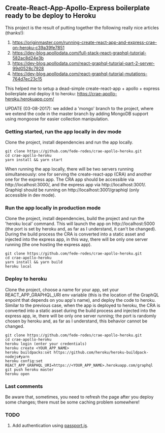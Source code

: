 ## Create-React-App-Apollo-Express boilerplate ready to be deploy to Heroku
This project is the result of putting together the following really nice articles (thanks!):

1. https://originmaster.com/running-create-react-app-and-express-crae-on-heroku-c39a39fe7851
2. https://dev-blog.apollodata.com/full-stack-react-graphql-tutorial-582ac8d24e3b
3. https://dev-blog.apollodata.com/react-graphql-tutorial-part-2-server-99d0528c7928
4. https://dev-blog.apollodata.com/react-graphql-tutorial-mutations-764d7ec23c15

This helped me to setup a dead-simple create-react-app + apollo + express boilerplate and deploy it to heroku: https://crae-apollo-heroku.herokuapp.com/

UPDATE (03-08-2017): we added a 'mongo' branch to the project, where we extend the code in the master branch by adding MongoDB support using mongoose for easier collection manipulation.

### Getting started, run the app locally in dev mode
Clone the project, install dependencies and run the app locally.
```
git clone https://github.com/fede-rodes/crae-apollo-heroku.git
cd crae-apollo-heroku
yarn install && yarn start
```
When running the app locally, there will be two servers running simultaneously: one for serving the create-react-app (CRA) and another one for the express app. The CRA app should be accessible via http://localhost:3000/, and the express app via http://localhost:3001/. Graphiql should be running on http://localhost:3001/graphiql (only accessible in dev mode).

### Run the app locally in production mode
Clone the project, install dependencies, build the project and run the 'heroku local' command. This will launch the app on http://localhost:5000 (the port is set by heroku and, as far as I understand, it can't be changed). During the build process the CRA is converted into a static asset and injected into the express app, in this way, there will be only one server running (the one hosting the express app).
```
git clone https://github.com/fede-rodes/crae-apollo-heroku.git
cd crae-apollo-heroku
yarn install && yarn build
heroku local
```

### Deploy to heroku
Clone the project, choose a name for your app, set your REACT_APP_GRAPHQL_URI env variable (this is the location of the GraphQL enpoint that depends on you app's name), and deploy the code to heroku. Similar to the previous case, when the app is deployed to heroku, the CRA is converted into a static asset during the build process and injected into the express app, ie, there will be only one server running; the port is randomly chosen by heroku and, as far as I understand, this behavior cannot be changed.
```
git clone https://github.com/fede-rodes/crae-apollo-heroku.git
cd crae-apollo-heroku
heroku login (enter your credentials)
heroku create <YOUR_APP_NAME>
heroku buildpacks:set https://github.com/heroku/heroku-buildpack-nodejs#yarn
heroku config:set REACT_APP_GRAPHQL_URI=https://<YOUR_APP_NAME>.herokuapp.com/graphql
git push heroku master
heroku open
```

### Last comments
Be aware that, sometimes, you need to refresh the page after you deploy some changes; there must be some caching problem somewhere!

### TODO
1. Add authentication using [passport.js](http://passportjs.org/).
